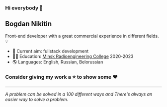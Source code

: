### Hi everybody 👋
## Bogdan Nikitin
Front-end developer with a great commercial experience in different fields. 💡
* 🎯 Current aim: fullstack development
* 👨‍🎓 Education: [Minsk Radioengineering College](https://promo24pro.com) 2020-2023
* 🌎 Languages: English, Russian, Belorussian

### Consider giving my work a ⭐ to show some ❤️
---
*A problem can be solved in a 100 different ways and There's always an easier way to solve a problem.*
